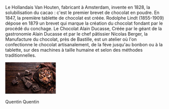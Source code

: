 Le Hollandais Van Houten, fabricant à Amsterdam, invente en 1828,
la solubilisation du cacao : c'est le premier brevet de chocolat en poudre.
En 1847, la première tablette de chocolat est créée. Rodolphe Lindt (1855-1909)
dépose en 1879 un brevet qui marque la création du chocolat fondant par le 
procédé du conchage.
Le Chocolat Alain Ducasse, Créée par le géant de la gastronomie Alain Ducasse et par le chef pâtissier Nicolas Berger, la Manufacture du chocolat, près de Bastille, est un atelier où l'on confectionne le chocolat artisanalement, de la fève jusqu'au bonbon ou à la tablette, sur des machines à taille humaine et selon des méthodes traditionnelles.

<!DOCTYPE html!>
<html>
<body>
<img src="Images/Chocolat 2.jpg" height="100px;" alt="Image de chocolat"/>

</body>
<html>

Quentin Quentin
